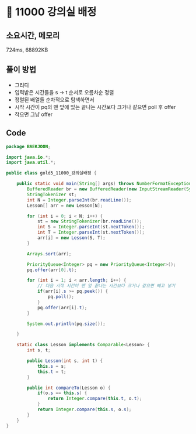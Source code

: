 # 📘 11000 강의실 배정

## 소요시간, 메모리
724ms, 68892KB

## 풀이 방법
- 그리디
- 입력받은 시간들을 s -> t 순서로 오름차순 정렬
- 정렬된 배열들 순차적으로 탐색하면서
- 시작 시간이 pq의 맨 앞에 있는 끝나는 시간보다 크거나 같으면 poll 후 offer
- 작으면 그냥 offer

## Code

```java
package BAEKJOON;

import java.io.*;
import java.util.*;

public class gold5_11000_강의실배정 {

	public static void main(String[] args) throws NumberFormatException, IOException {
		BufferedReader br = new BufferedReader(new InputStreamReader(System.in));
		StringTokenizer st;
		int N = Integer.parseInt(br.readLine());
		Lesson[] arr = new Lesson[N];

		for (int i = 0; i < N; i++) {
			st = new StringTokenizer(br.readLine());
			int S = Integer.parseInt(st.nextToken());
			int T = Integer.parseInt(st.nextToken());
			arr[i] = new Lesson(S, T);
		}

		Arrays.sort(arr);

		PriorityQueue<Integer> pq = new PriorityQueue<Integer>();
		pq.offer(arr[0].t);

		for (int i = 1; i < arr.length; i++) {
			// 다음 시작 시간이 맨 앞 끝나는 시간보다 크거나 같으면 빼고 넣기
			if(arr[i].s >= pq.peek()) {
				pq.poll();
			}
			pq.offer(arr[i].t);
		}

		System.out.println(pq.size());

	}

	static class Lesson implements Comparable<Lesson> {
		int s, t;

		public Lesson(int s, int t) {
			this.s = s;
			this.t = t;
		}

		public int compareTo(Lesson o) {
			if(o.s == this.s) {
				return Integer.compare(this.t, o.t);
			}
			return Integer.compare(this.s, o.s);
		}
	}
}
```